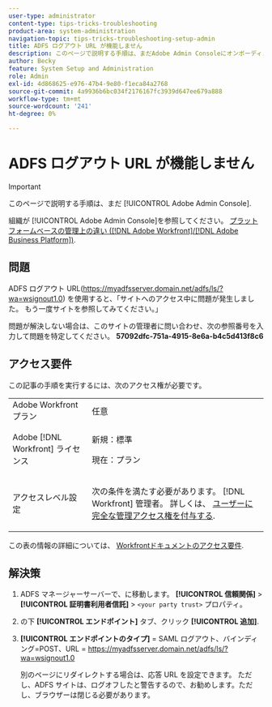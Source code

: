 ```yaml
---
user-type: administrator
content-type: tips-tricks-troubleshooting
product-area: system-administration
navigation-topic: tips-tricks-troubleshooting-setup-admin
title: ADFS ログアウト URL が機能しません
description: このページで説明する手順は、まだAdobe Admin Consoleにオンボーディングされていない組織にのみ適用されます。
author: Becky
feature: System Setup and Administration
role: Admin
exl-id: 4d868625-e976-47b4-9e80-f1eca84a2768
source-git-commit: 4a9936b6bc034f2176167fc3939d647ee679a888
workflow-type: tm+mt
source-wordcount: '241'
ht-degree: 0%

---
```


# ADFS ログアウト URL が機能しません

<!-- Audited: 1/2024 -->

>[!IMPORTANT]
>
>このページで説明する手順は、まだ [!UICONTROL Adobe Admin Console].
>
>組織が [!UICONTROL Adobe Admin Console]を参照してください。 [プラットフォームベースの管理上の違い ([!DNL Adobe Workfront]/[!DNL Adobe Business Platform])](../../administration-and-setup/get-started-wf-administration/actions-in-admin-console.md).

## 問題

ADFS ログアウト URL(https://myadfsserver.domain.net/adfs/ls/?wa=wsignout1.0) を使用すると、「サイトへのアクセス中に問題が発生しました。 もう一度サイトを参照してみてください。」

問題が解決しない場合は、このサイトの管理者に問い合わせ、次の参照番号を入力して問題を特定してください。 **57092dfc-751a-4915-8e6a-b4c5d413f8c6**

## アクセス要件

この記事の手順を実行するには、次のアクセス権が必要です。

<table style="table-layout:auto"> 
 <col> 
 <col> 
 <tbody> 
  <tr> 
   <td role="rowheader">Adobe Workfrontプラン</td> 
   <td>任意</td> 
  </tr> 
  <tr> 
   <td role="rowheader">Adobe [!DNL Workfront] ライセンス</td> 
   <td> 
   <p>新規：標準</p>
   <p>現在：プラン</p></td> 
  </tr> 
  <tr> 
   <td role="rowheader">アクセスレベル設定</td> 
   <td> <p>次の条件を満たす必要があります。 [!DNL Workfront] 管理者。 詳しくは、 <a href="../../administration-and-setup/add-users/configure-and-grant-access/grant-a-user-full-administrative-access.md" class="MCXref xref">ユーザーに完全な管理アクセス権を付与する</a>.</p>  </td> 
  </tr> 
 </tbody> 
</table>

この表の情報の詳細については、 [Workfrontドキュメントのアクセス要件](/help/quicksilver/administration-and-setup/add-users/access-levels-and-object-permissions/access-level-requirements-in-documentation.md).

## 解決策

1. ADFS マネージャーサーバーで、に移動します。 **[!UICONTROL 信頼関係]** > **[!UICONTROL 証明書利用者信託]** > `<your party trust>` プロパティ。

1. の下 **[!UICONTROL エンドポイント]** タブ、クリック **[!UICONTROL 追加]**.

1. **[!UICONTROL エンドポイントのタイプ]** = SAML ログアウト、バインディング=POST、URL = https://myadfsserver.domain.net/adfs/ls/?wa=wsignout1.0

   別のページにリダイレクトする場合は、応答 URL を設定できます。 ただし、ADFS サイトは、ログオフしたと警告するので、お勧めします。ただし、ブラウザーは閉じる必要があります。
